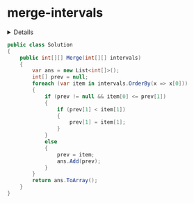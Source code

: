 # merge-intervals

<details>

给出一个区间的集合，请合并所有重叠的区间。

示例 1:

输入: [[1,3],[2,6],[8,10],[15,18]]
输出: [[1,6],[8,10],[15,18]]
解释: 区间 [1,3] 和 [2,6] 重叠, 将它们合并为 [1,6].
示例 2:

输入: [[1,4],[4,5]]
输出: [[1,5]]
解释: 区间 [1,4] 和 [4,5] 可被视为重叠区间。

来源：力扣（LeetCode）
链接：https://leetcode-cn.com/problems/merge-intervals
著作权归领扣网络所有。商业转载请联系官方授权，非商业转载请注明出处。

</details>

```C#
public class Solution
{
    public int[][] Merge(int[][] intervals)
    {
        var ans = new List<int[]>();
        int[] prev = null;
        foreach (var item in intervals.OrderBy(x => x[0]))
        {
            if (prev != null && item[0] <= prev[1])
            {
                if (prev[1] < item[1])
                {
                    prev[1] = item[1];
                }
            }
            else
            {
                prev = item;
                ans.Add(prev);
            }
        }
        return ans.ToArray();
    }
}
```